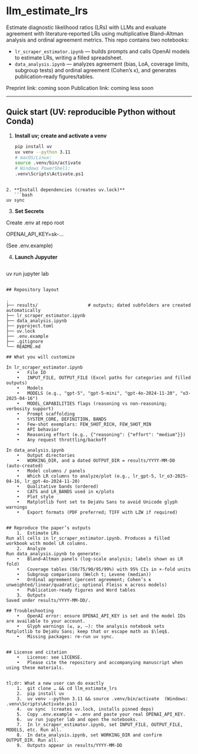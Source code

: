 # llm_estimate_lrs

Estimate diagnostic likelihood ratios (LRs) with LLMs and evaluate agreement with literature‑reported LRs using multiplicative Bland–Altman analysis and ordinal agreement metrics. This repo contains two notebooks:

- `lr_scraper_estimator.ipynb` — builds prompts and calls OpenAI models to estimate LRs, writing a filled spreadsheet.
- `data_analysis.ipynb` — analyzes agreement (bias, LoA, coverage limits, subgroup tests) and ordinal agreement (Cohen’s κ), and generates publication‑ready figures/tables.


Preprint link: coming soon
Publication link: coming less soon

---

## Quick start (UV: reproducible Python without Conda)

1. **Install uv; create and activate a venv**
   ```bash
   pip install uv
   uv venv --python 3.11
   # macOS/Linux:
   source .venv/bin/activate
   # Windows PowerShell:
   .venv\Scripts\Activate.ps1
```

2. **Install dependencies (creates uv.lock)**
   ```bash
uv sync
```

3. **Set Secrets**

Create .env at repo root 

OPENAI_API_KEY=sk-...

(See .env.example)

4. **Launch Jupyuter**
   ```bash
uv run jupyter lab
```

## Repository layout

.
├── results/                   # outputs; dated subfolders are created automatically
├── lr_scraper_estimator.ipynb
├── data_analysis.ipynb
├── pyproject.toml
├── uv.lock
├── .env.example
├── .gitignore
└── README.md

## What you will customize

In lr_scraper_estimator.ipynb
	•	File IO
	•	INPUT_FILE, OUTPUT_FILE (Excel paths for categories and filled outputs)
	•	Models
	•	MODELS (e.g., "gpt-5", "gpt-5-mini", "gpt-4o-2024-11-20", "o3-2025-04-16")
	•	MODEL_CAPABILITIES flags (reasoning vs non‑reasoning; verbosity support)
	•	Prompt scaffolding
	•	SYSTEM_CORE, DEFINITION, BANDS
	•	Few‑shot exemplars: FEW_SHOT_RICH, FEW_SHOT_MIN
	•	API behavior
	•	Reasoning effort (e.g., {"reasoning": {"effort": "medium"}})
	•	Any request throttling/backoff

In data_analysis.ipynb
	•	Output directories
	•	WORKING_DIR, and a dated OUTPUT_DIR = results/YYYY-MM-DD (auto‑created)
	•	Model columns / panels
	•	Which LR columns to analyze/plot (e.g., lr_gpt-5, lr_o3-2025-04-16, lr_gpt-4o-2024-11-20)
	•	Qualitative bands (ordered)
	•	CATS and LR_BANDS used in κ/plots
	•	Plot style
	•	Matplotlib font set to DejaVu Sans to avoid Unicode glyph warnings
	•	Export formats (PDF preferred; TIFF with LZW if required)


## Reproduce the paper’s outputs
	1.	Estimate LRs
Run all cells in lr_scraper_estimator.ipynb. Produces a filled workbook with model LR columns.
	2.	Analyze
Run data_analysis.ipynb to generate:
	•	Bland–Altman panels (log‑scale analysis; labels shown as LR fold)
	•	Coverage tables (50/75/90/95/99%) with 95% CIs in ×‑fold units
	•	Subgroup comparisons (Welch t; Levene (median))
	•	Ordinal agreement (percent agreement; Cohen’s κ unweighted/linear/quadratic; optional Fleiss κ across models)
	•	Publication‑ready figures and Word tables
	3.	Outputs
Saved under results/YYYY-MM-DD/.

## Troubleshooting
	•	OpenAI error: ensure OPENAI_API_KEY is set and the model IDs are available to your account.
	•	Glyph warnings (≤, ≥, –): the analysis notebook sets Matplotlib to DejaVu Sans; keep that or escape math as $\leq$.
	•	Missing packages: re‑run uv sync.


## License and citation
	•	License: see LICENSE.
	•	Please cite the repository and accompanying manuscript when using these materials.


tl;dr: What a new user can do exactly
	1.	git clone … && cd llm_estimate_lrs
	2.	pip install uv
	3.	uv venv --python 3.11 && source .venv/bin/activate  (Windows: .venv\Scripts\Activate.ps1)
	4.	uv sync  (creates uv.lock, installs pinned deps)
	5.	Copy .env.example → .env and paste your real OPENAI_API_KEY.
	6.	uv run jupyter lab and open the notebooks.
	7.	In lr_scraper_estimator.ipynb, set INPUT_FILE, OUTPUT_FILE, MODELS, etc. Run all.
	8.	In data_analysis.ipynb, set WORKING_DIR and confirm OUTPUT_DIR. Run all.
	9.	Outputs appear in results/YYYY-MM-DD
